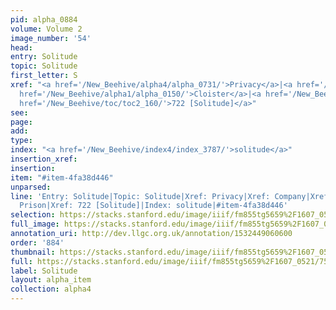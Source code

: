 ```yaml
---
pid: alpha_0884
volume: Volume 2
image_number: '54'
head: 
entry: Solitude
topic: Solitude
first_letter: S
xref: "<a href='/New_Beehive/alpha4/alpha_0731/'>Privacy</a>|<a href='/New_Beehive/alpha1/alpha_0161/'>Company</a>|<a
  href='/New_Beehive/alpha1/alpha_0150/'>Cloister</a>|<a href='/New_Beehive/alpha4/alpha_0729/'>Prison</a>|<a
  href='/New_Beehive/toc/toc2_160/'>722 [Solitude]</a>"
see: 
page: 
add: 
type: 
index: "<a href='/New_Beehive/index4/index_3787/'>solitude</a>"
insertion_xref: 
insertion: 
item: "#item-4fa38d446"
unparsed: 
line: 'Entry: Solitude|Topic: Solitude|Xref: Privacy|Xref: Company|Xref: Cloister|Xref:
  Prison|Xref: 722 [Solitude]|Index: solitude|#item-4fa38d446'
selection: https://stacks.stanford.edu/image/iiif/fm855tg5659%2F1607_0521/759,1574,2978,569/full/0/default.jpg
full_image: https://stacks.stanford.edu/image/iiif/fm855tg5659%2F1607_0521/full/full/0/default.jpg
annotation_uri: http://dev.llgc.org.uk/annotation/1532449060600
order: '884'
thumbnail: https://stacks.stanford.edu/image/iiif/fm855tg5659%2F1607_0521/759,1574,600,180/250,/0/default.jpg
full: https://stacks.stanford.edu/image/iiif/fm855tg5659%2F1607_0521/759,1574,2978,569/full/0/default.jpg
label: Solitude
layout: alpha_item
collection: alpha4
---
```

